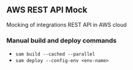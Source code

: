 ## AWS REST API Mock
Mocking of integrations REST API in AWS cloud

### Manual build and deploy commands
- `sam build --cached --parallel`
- `sam deploy --config-env <env-name>`
